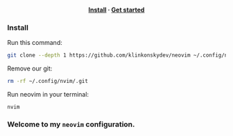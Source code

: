 <h4 align="center">
  <a href="#install">Install</a>
  ·
  <a href="#docs">Get started</a>
</h4>

### Install
Run this command:
```bash
git clone --depth 1 https://github.com/klinkonskydev/neovim ~/.config/nvim
```

Remove our git:
```bash
rm -rf ~/.config/nvim/.git
```

Run neovim in your terminal:
```bash
nvim
```

### Welcome to my `neovim` configuration.
